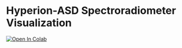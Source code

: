 # Hyperion-ASD Spectroradiometer Visualization
[![Open In Colab](https://colab.research.google.com/assets/colab-badge.svg)](https://colab.research.google.com/github/rmccormick314/Hyperion-ASD-Visualization/blob/main/Hyperion_ASD_Visualization.ipynb)
